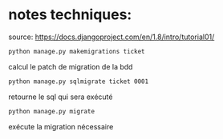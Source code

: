 # notes techniques:

source: https://docs.djangoproject.com/en/1.8/intro/tutorial01/

```bash
python manage.py makemigrations ticket
```
calcul le patch de migration de la bdd

```bash
python manage.py sqlmigrate ticket 0001
```
retourne le sql qui sera exécuté

```bash
python manage.py migrate
```
exécute la migration nécessaire
